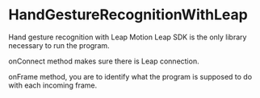 # HandGestureRecognitionWithLeap
Hand gesture recognition with Leap Motion
Leap SDK is the only library necessary to run the program. 

onConnect method makes sure there is Leap connection.

onFrame method, you are to identify what the program is supposed to do with each incoming frame.
